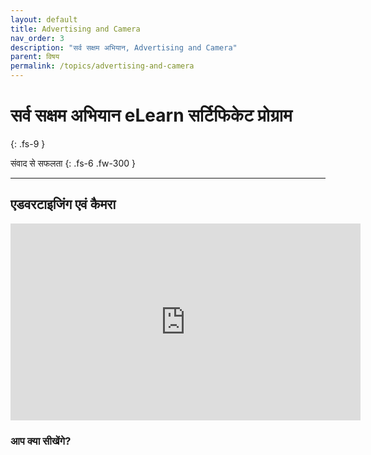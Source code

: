 ```yaml
---
layout: default
title: Advertising and Camera
nav_order: 3
description: "सर्व सक्षम अभियान, Advertising and Camera"
parent: विषय
permalink: /topics/advertising-and-camera
---
```


# सर्व सक्षम अभियान eLearn सर्टिफिकेट प्रोग्राम
{: .fs-9 }

संवाद से सफलता
{: .fs-6 .fw-300 }

---

## एडवरटाइजिंग एवं कैमरा

<iframe width="560" height="315" src="https://www.youtube.com/embed/PpjXOx758_g" frameborder="0" allow="accelerometer; autoplay; encrypted-media; gyroscope; picture-in-picture" allowfullscreen></iframe>


### आप क्या सीखेंगे?

